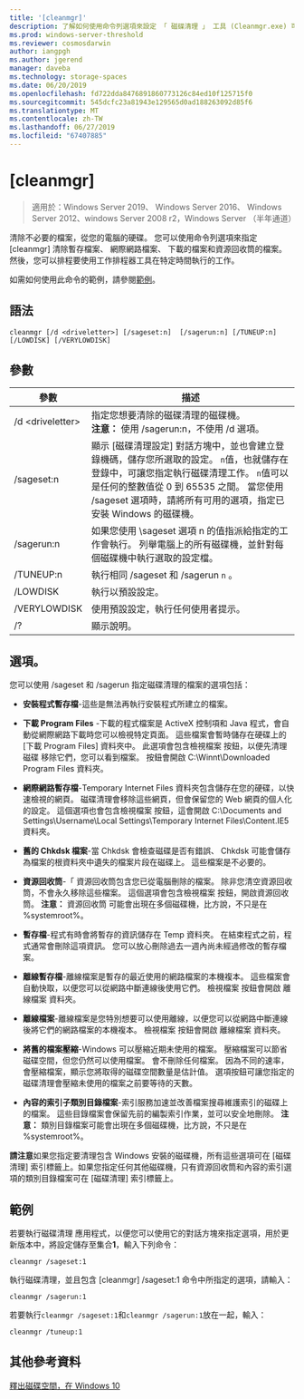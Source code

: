 ```yaml
---
title: '[cleanmgr]'
description: 了解如何使用命令列選項來設定 「 磁碟清理 」 工具 (Cleanmgr.exe) 可自動清除某些檔案。
ms.prod: windows-server-threshold
ms.reviewer: cosmosdarwin
author: iangpgh
ms.author: jgerend
manager: daveba
ms.technology: storage-spaces
ms.date: 06/20/2019
ms.openlocfilehash: fd722dda8476891860773126c84ed10f125715f0
ms.sourcegitcommit: 545dcfc23a81943e129565d0ad188263092d85f6
ms.translationtype: MT
ms.contentlocale: zh-TW
ms.lasthandoff: 06/27/2019
ms.locfileid: "67407885"
---
```

# <a name="cleanmgr"></a>[cleanmgr]

> 適用於：Windows Server 2019、 Windows Server 2016、 Windows Server 2012、windows Server 2008 r2，Windows Server （半年通道）

清除不必要的檔案，從您的電腦的硬碟。 您可以使用命令列選項來指定 [cleanmgr] 清除暫存檔案、 網際網路檔案、 下載的檔案和資源回收筒的檔案。 然後，您可以排程要使用工作排程器工具在特定時間執行的工作。

如需如何使用此命令的範例，請參閱[範例](#examples)。

## <a name="syntax"></a>語法

```
cleanmgr [/d <driveletter>] [/sageset:n]  [/sagerun:n] [/TUNEUP:n] [/LOWDISK] [/VERYLOWDISK]
```

## <a name="parameters"></a>參數

|      參數      |    描述     |
| ------------------- | ------------------ |
|  /d \<driveletter>          | 指定您想要清除的磁碟清理的磁碟機。<br>**注意：** 使用 /sagerun:n，不使用 /d 選項。 |
| /sageset:n | 顯示 [磁碟清理設定] 對話方塊中，並也會建立登錄機碼，儲存您所選取的設定。 `n`值，也就儲存在登錄中，可讓您指定執行磁碟清理工作。 `n`值可以是任何的整數值從 0 到 65535 之間。 當您使用 /sageset 選項時，請將所有可用的選項，指定已安裝 Windows 的磁碟機。  |
|  /sagerun:n  |  如果您使用 \sageset 選項 n 的值指派給指定的工作會執行。 列舉電腦上的所有磁碟機，並針對每個磁碟機中執行選取的設定檔。           |
| /TUNEUP:n    | 執行相同 /sageset 和 /sagerun `n` 。 |
| /LOWDISK     | 執行以預設設定。 |
| /VERYLOWDISK | 使用預設設定，執行任何使用者提示。 |
| /?           | 顯示說明。 |

## <a name="options"></a>選項。

您可以使用 /sageset 和 /sagerun 指定磁碟清理的檔案的選項包括：

- **安裝程式暫存檔**-這些是無法再執行安裝程式所建立的檔案。

- **下載 Program Files** -下載的程式檔案是 ActiveX 控制項和 Java 程式，會自動從網際網路下載時您可以檢視特定頁面。 這些檔案會暫時儲存在硬碟上的 [下載 Program Files] 資料夾中。 此選項會包含檢視檔案 按鈕，以便先清理磁碟 移除它們，您可以看到檔案。 按鈕會開啟 C:\Winnt\Downloaded Program Files 資料夾。

- **網際網路暫存檔**-Temporary Internet Files 資料夾包含儲存在您的硬碟，以快速檢視的網頁。 磁碟清理會移除這些網頁，但會保留您的 Web 網頁的個人化的設定。 這個選項也會包含檢視檔案 按鈕，這會開啟 C:\Documents and Settings\Username\Local Settings\Temporary Internet Files\Content.IE5 資料夾。 

- **舊的 Chkdsk 檔案**-當 Chkdsk 會檢查磁碟是否有錯誤、 Chkdsk 可能會儲存為檔案的根資料夾中遺失的檔案片段在磁碟上。 這些檔案是不必要的。

- **資源回收筒**-「 資源回收筒包含您已從電腦刪除的檔案。 除非您清空資源回收筒，不會永久移除這些檔案。 這個選項會包含檢視檔案 按鈕，開啟資源回收筒。 **注意：** 資源回收筒 可能會出現在多個磁碟機，比方說，不只是在 %systemroot%。

- **暫存檔**-程式有時會將暫存的資訊儲存在 Temp 資料夾。 在結束程式之前，程式通常會刪除這項資訊。 您可以放心刪除過去一週內尚未經過修改的暫存檔案。

- **離線暫存檔**-離線檔案是暫存的最近使用的網路檔案的本機複本。 這些檔案會自動快取，以便您可以從網路中斷連線後使用它們。 檢視檔案 按鈕會開啟 離線檔案 資料夾。

- **離線檔案**-離線檔案是您特別想要可以使用離線，以便您可以從網路中斷連線後將它們的網路檔案的本機複本。 檢視檔案 按鈕會開啟 離線檔案 資料夾。

- **將舊的檔案壓縮**-Windows 可以壓縮近期未使用的檔案。 壓縮檔案可以節省磁碟空間，但您仍然可以使用檔案。 會不刪除任何檔案。 因為不同的速率，會壓縮檔案，顯示您將取得的磁碟空間數量是估計值。 選項按鈕可讓您指定的磁碟清理會壓縮未使用的檔案之前要等待的天數。

- **內容的索引子類別目錄檔案**-索引服務加速並改善檔案搜尋維護索引的磁碟上的檔案。 這些目錄檔案會保留先前的編製索引作業，並可以安全地刪除。 **注意：** 類別目錄檔案可能會出現在多個磁碟機，比方說，不只是在 %systemroot%。

**請注意**如果您指定要清理包含 Windows 安裝的磁碟機，所有這些選項可在 [磁碟清理] 索引標籤上。如果您指定任何其他磁碟機，只有資源回收筒和內容的索引選項的類別目錄檔案可在 [磁碟清理] 索引標籤上。 

## <a name="examples"></a>範例

若要執行磁碟清理 應用程式，以便您可以使用它的對話方塊來指定選項，用於更新版本中，將設定儲存至集合**1**，輸入下列命令：

```
cleanmgr /sageset:1
```

執行磁碟清理，並且包含 [cleanmgr] /sageset:1 命令中所指定的選項，請輸入：

```
cleanmgr /sagerun:1
```

若要執行```cleanmgr /sageset:1```和```cleanmgr /sagerun:1```放在一起，輸入：

```
cleanmgr /tuneup:1
```

## <a name="additional-references"></a>其他參考資料

[釋出磁碟空間，在 Windows 10](https://support.microsoft.com/en-us/help/12425/windows-10-free-up-drive-space)
